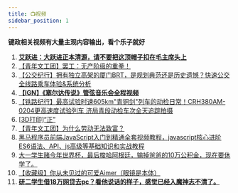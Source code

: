 ```yaml
---
title: 📺视频
sidebar_position: 1
---
```


**键政相关视频有大量主观内容输出，看个乐子就好**

1. **[艾跃进：大跃进正本清源，请不要把这顶帽子扣在毛主席头上](https://www.bilibili.com/video/BV19j421m7fA/)**
2. [【青年文工团】罢工：无产阶级的重拳！](https://www.bilibili.com/video/BV11C4y1A7Zq)
3. [【公交纪行】拥有独立高架的厦门BRT，是规划典范还是历史遗憾？快速公交全线路乘车体验&系统分析](https://www.bilibili.com/video/BV11H4y177Ms)
4. **[【IGN】《塞尔达传说》管弦音乐会全程视频](https://www.bilibili.com/video/BV1YZ421U7TH)**
5. [【铁路纪行】最高试验时速605km"青铜剑"列车的动检日常！CRH380AM-0204更高速度试验列车 济局青段动检车次全天追踪拍摄](https://www.bilibili.com/video/BV1b341127rm)
6. [[3D打印]“正”](https://www.bilibili.com/video/BV1S6421u7qd)
7. [【青年文工团】为什么劳动无法致富？](https://www.bilibili.com/video/BV16y421i7AW)
8. [黑马程序员前端JavaScript入门到精通全套视频教程，javascript核心进阶ES6语法、API、js高级等基础知识和实战教程](https://www.bilibili.com/video/BV1Y84y1L7Nn)
9. [大一学生赌今年世界杯，最后梭哈阿根廷，输掉爸爸的10万公积金，现在要休学了。](https://www.bilibili.com/video/BV1T84y1r7Jp)
10. [【收藏级】你从未见过的可爱Aimer（眼镜是本体）](https://www.bilibili.com/video/BV1NK41127RF)
11. **[研二学生借18万网贷去pc？看他说话的样子，感觉已经入魔神志不清了。](https://www.bilibili.com/video/BV1bg4y1m7si)**